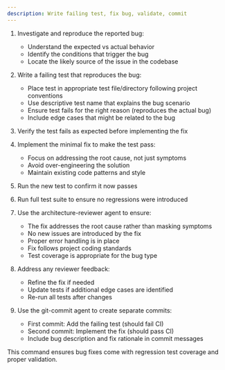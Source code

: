 ```yaml
---
description: Write failing test, fix bug, validate, commit
---
```


1. Investigate and reproduce the reported bug:
   - Understand the expected vs actual behavior
   - Identify the conditions that trigger the bug
   - Locate the likely source of the issue in the codebase

2. Write a failing test that reproduces the bug:
   - Place test in appropriate test file/directory following project conventions
   - Use descriptive test name that explains the bug scenario
   - Ensure test fails for the right reason (reproduces the actual bug)
   - Include edge cases that might be related to the bug

3. Verify the test fails as expected before implementing the fix

4. Implement the minimal fix to make the test pass:
   - Focus on addressing the root cause, not just symptoms
   - Avoid over-engineering the solution
   - Maintain existing code patterns and style

5. Run the new test to confirm it now passes

6. Run full test suite to ensure no regressions were introduced

7. Use the architecture-reviewer agent to ensure:
   - The fix addresses the root cause rather than masking symptoms
   - No new issues are introduced by the fix
   - Proper error handling is in place
   - Fix follows project coding standards
   - Test coverage is appropriate for the bug type

8. Address any reviewer feedback:
   - Refine the fix if needed
   - Update tests if additional edge cases are identified
   - Re-run all tests after changes

9. Use the git-commit agent to create separate commits:
   - First commit: Add the failing test (should fail CI)
   - Second commit: Implement the fix (should pass CI)
   - Include bug description and fix rationale in commit messages

This command ensures bug fixes come with regression test coverage and proper validation.